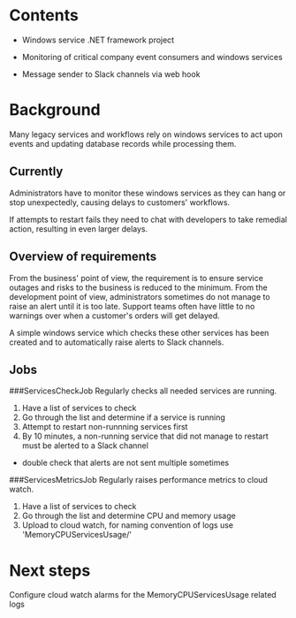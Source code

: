 # Contents
- Windows service .NET framework project

- Monitoring of critical company event consumers and windows services

- Message sender to Slack channels via web hook

# Background
Many legacy services and workflows rely on windows services to act upon events and updating database records while processing them.

## Currently

Administrators have to monitor these windows services as they can hang or stop unexpectedly, causing delays to customers' workflows.

If attempts to restart fails they need to chat with developers to take remedial action, resulting in even larger delays.

## Overview of requirements
From the business' point of view, the requirement is to ensure service outages and risks to the business is reduced to the minimum. From the development point of view, administrators sometimes do not manage to raise an alert until it is too late. Support teams often have little to no warnings over when a customer's orders will get delayed.

A simple windows service which checks these other services has been created and to automatically raise alerts to Slack channels.

## Jobs
###ServicesCheckJob
Regularly checks all needed services are running.

1. Have a list of services to check
1. Go through the list and determine if a service is running
1. Attempt to restart non-runnning services first
1. By 10 minutes, a non-running service that did not manage to restart must be alerted to a Slack channel
  * double check that alerts are not sent multiple sometimes

###ServicesMetricsJob
Regularly raises performance metrics to cloud watch.

1. Have a list of services to check
1. Go through the list and determine CPU and memory usage
1. Upload to cloud watch, for naming convention of logs use 'MemoryCPUServicesUsage/<process name>' 

# Next steps
Configure cloud watch alarms for the MemoryCPUServicesUsage related logs